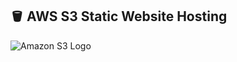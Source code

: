 ## 🪣 AWS S3 Static Website Hosting

![Amazon S3 Logo](https://cdn.worldvectorlogo.com/logos/amazon-s3.svg)
